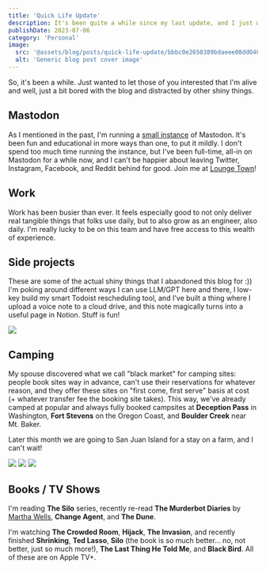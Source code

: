 ```yaml
---
title: 'Quick Life Update'
description: It's been quite a while since my last update, and I just want to post something to say that I'm alive :)
publishDate: 2023-07-06
category: 'Personal'
image:
  src: '@assets/blog/posts/quick-life-update/bbbc0e2650389bdaeee08dd048a5fa5114225857-3690x2764.avif'
  alt: 'Generic blog post cover image'
---
```


So, it's been a while. Just wanted to let those of you interested that I'm alive and well, just a bit bored with the blog and distracted by other shiny things.

## Mastodon

As I mentioned in the past, I'm running a [small instance](https://lounge.town) of Mastodon. It's been fun and educational in more ways than one, to put it mildly. I don't spend too much time running the instance, but I've been full-time, all-in on Mastodon for a while now, and I can't be happier about leaving Twitter, Instagram, Facebook, and Reddit behind for good. Join me at [Lounge Town](https://lounge.town/)!

## Work

Work has been busier than ever. It feels especially good to not only deliver real tangible things that folks use daily, but to also grow as an engineer, also daily. I'm really lucky to be on this team and have free access to this wealth of experience.

## Side projects

These are some of the actual shiny things that I abandoned this blog for :)) I'm poking around different ways I can use LLM/GPT here and there, I low-key build my smart Todoist rescheduling tool, and I've built a thing where I upload a voice note to a cloud drive, and this note magically turns into a useful page in Notion. Stuff is fun!

![](https://cdn.sanity.io/images/n3o7a5dl/prod/0b4b2981c7591b169d779c6860d940afc37649e0-1929x1283.png)

## Camping

My spouse discovered what we call "black market" for camping sites: people book sites way in advance, can't use their reservations for whatever reason, and they offer these sites on "first come, first serve" basis at cost (+ whatever transfer fee the booking site takes). This way, we've already camped at popular and always fully booked campsites at **Deception Pass** in Washington, **Fort Stevens** on the Oregon Coast, and **Boulder Creek** near Mt. Baker.

Later this month we are going to San Juan Island for a stay on a farm, and I can't wait!

![](assets/blog/posts/quick-life-update/53ab0a3b7d0da1429d432c01b65d9224daca3d8d-4032x2268.avif)
![](assets/blog/posts/quick-life-update/95d7e092c3dc38cf92aef03dcbdc4366c34c0cdf-4032x2268.avif)
![](assets/blog/posts/quick-life-update/bbbc0e2650389bdaeee08dd048a5fa5114225857-3690x2764.avif)

## Books / TV Shows

I'm reading **The Silo** series, recently re-read **The Murderbot Diaries** by [Martha Wells](/library/martha-wells), **Change Agent**, and **The Dune**.

I'm watching **The Crowded Room**, **Hijack**, **The Invasion**, and recently finished **Shrinking**, **Ted Lasso**, **Silo** (the book is so much better... no, not better, just so much more!), **The Last Thing He Told Me**, and **Black Bird**. All of these are on Apple TV+.
